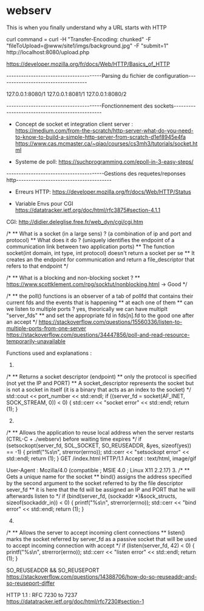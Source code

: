 # webserv
This is when you finally understand why a URL starts with HTTP

curl command = curl -H "Transfer-Encoding: chunked" -F "fileToUpload=@www/site1/imgs/background.jpg" -F "submit=1" http://localhost:8080/upload.php

https://developer.mozilla.org/fr/docs/Web/HTTP/Basics_of_HTTP


---------------------------------------Parsing du fichier de configuration------------------------------------

127.0.0.1:8080/1
127.0.0.1:8081/1
127.0.0.1:8080/2

---------------------------------------Fonctionnement des sockets------------------------------------------------

- Concept de socket et integration client server :
https://medium.com/from-the-scratch/http-server-what-do-you-need-to-know-to-build-a-simple-http-server-from-scratch-d1ef8945e4fa
https://www.cas.mcmaster.ca/~qiao/courses/cs3mh3/tutorials/socket.html


- Systeme de poll:
https://suchprogramming.com/epoll-in-3-easy-steps/


----------------------------------------Gestions des requetes/reponses http---------------------------------------

- Erreurs HTTP:
https://developer.mozilla.org/fr/docs/Web/HTTP/Status


- Variable Envs pour CGI
https://datatracker.ietf.org/doc/html/rfc3875#section-4.1.1



CGI:
http://didier.deleglise.free.fr/web_dyn/cgi/cgi.htm

/*
** What is a socket (in a large sens) ? (a combination of ip and port and protocol)
** What does it do ? (uniquely identifies the endpoint of a communication link between two application ports)
** The function socket(int domain, int type, int protocol) doesn't return a socket per se
** It creates an the endpoint for communication and return a file_descriptor that refers to that endpoint
*/

/*
** What is a blocking and non-blocking socket ?
** https://www.scottklement.com/rpg/socktut/nonblocking.html -> Good
*/

/*
** the poll() functions is an observer of a tab of pollfd that contains their current fds and the events that is happening
** at each one of them
** can we listen to multiple ports ? yes, theorically we can have multiplt "server_fds"
** and set the appropriate fd in fds[n].fd to the good one after an accept
*/
https://stackoverflow.com/questions/15560336/listen-to-multiple-ports-from-one-server
https://stackoverflow.com/questions/34447856/poll-and-read-resource-temporarily-unavailable

Functions used and explanations :

1.
/*
** Returns a socket descriptor (endpoint)
** only the protocol is specified (not yet the IP and PORT)
** A socket_descriptor represents the socket but is not a socket in itself (it is a binary that acts as an index to the socket)
*/
std::cout << port_number << std::endl;
if ((server_fd = socket(AF_INET, SOCK_STREAM, 0)) < 0)
{
	std::cerr << "socket error" << std::endl;
	return (1);
}

2.
/*
** Allows the application to reuse local address when the server restarts (CTRL-C + ./webserv) before waiting time expires
*/
if (setsockopt(server_fd, SOL_SOCKET, SO_REUSEADDR, &yes, sizeof(yes)) == -1)
{
	printf("%s\n", strerror(errno));
	std::cerr << "setsockopt error" << std::endl;
	return (1);
}
GET /index.html HTTP/1.1 <CRLF>Accept : text/html, image/gif <CRLF>

User-Agent : Mozilla/4.0 (compatible ; MSIE 4.0 ; Linux X11 2.2.17) <CRLF><CRLF>
3.
/*
** Gets a unique name for the socket
** bind() assigns the address specified by the second argument to the socket referred to by the file descriptor sever_fd
** it is here that the fd will be assigned an IP and PORT that he will afterwards listen to
*/
if (bind(server_fd, (sockaddr *)&sock_structs, sizeof(sockaddr_in)) < 0)
{
	printf("%s\n", strerror(errno));
	std::cerr << "bind error" << std::endl;
	return (1);
}

4.
/*
** Allows the server to accept incoming client connections
** listen() marks the socket referred by server_fd as a passive socket that will be used to accept incoming connection with accept
*/
if (listen(server_fd, 42) < 0)
{
	printf("%s\n", strerror(errno));
	std::cerr << "listen error" << std::endl;
	return (1);
}

SO_REUSEADDR && SO_REUSEPORT
https://stackoverflow.com/questions/14388706/how-do-so-reuseaddr-and-so-reuseport-differ

HTTP 1.1 : RFC 7230 to 7237
https://datatracker.ietf.org/doc/html/rfc7230#section-1

